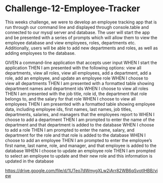 # Challenge-12-Employee-Tracker

This weeks challenge, we were to develop an employee tracking app that is run through our command line and displayed through console.table and connected to our mysql server and database. The user will start the app and be presented with a series of prompts which will allow them to view the employee database and view employees, roles, departments etc. Additionally, users will be able to add new departments and roles, as well as adding employees to the database. 

GIVEN a command-line application that accepts user input
WHEN I start the application
THEN I am presented with the following options: view all departments, view all roles, view all employees, add a department, add a role, add an employee, and update an employee role
WHEN I choose to view all departments
THEN I am presented with a formatted table showing department names and department ids
WHEN I choose to view all roles
THEN I am presented with the job title, role id, the department that role belongs to, and the salary for that role
WHEN I choose to view all employees
THEN I am presented with a formatted table showing employee data, including employee ids, first names, last names, job titles, departments, salaries, and managers that the employees report to
WHEN I choose to add a department
THEN I am prompted to enter the name of the department and that department is added to the database
WHEN I choose to add a role
THEN I am prompted to enter the name, salary, and department for the role and that role is added to the database
WHEN I choose to add an employee
THEN I am prompted to enter the employee’s first name, last name, role, and manager, and that employee is added to the database
WHEN I choose to update an employee role
THEN I am prompted to select an employee to update and their new role and this information is updated in the database

https://drive.google.com/file/d/1UTeo7dWmygXLw2iArr82WB6qSvotIHBB/view